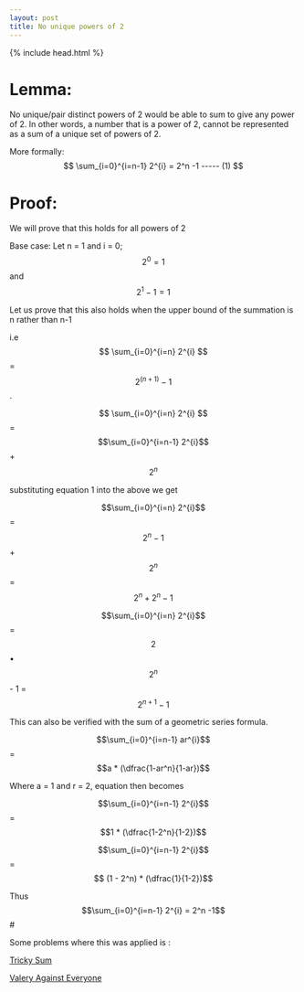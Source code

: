 ```yaml
---
layout: post
title: No unique powers of 2
---
```


{% include head.html %}


# Lemma:
No unique/pair distinct powers of 2 would be able to sum to give any power of 2. In other words,
a number that is a power of 2, cannot be represented as a sum of a unique set of powers of 2.

More formally: $$ \sum_{i=0}^{i=n-1} 2^{i} = 2^n -1 ----- (1) $$

# Proof: 
We will prove that this holds for all powers of 2

Base case:
Let n = 1 and i = 0;
$$ 2^0 = 1$$  and $$2^1 - 1 = 1$$


Let us  prove that this also holds when the upper bound of the summation is n rather than n-1

i.e $$ \sum_{i=0}^{i=n} 2^{i} $$ = $$ 2^{(n+1)} -1 $$.  

 $$ \sum_{i=0}^{i=n} 2^{i} $$  =  $$\sum_{i=0}^{i=n-1} 2^{i}$$  + $$2^n$$

 substituting equation 1 into the above we get

 $$\sum_{i=0}^{i=n} 2^{i}$$  =  $$2^n -1$$  + $$2^n$$   = $$2^n  + 2^n - 1$$

$$\sum_{i=0}^{i=n} 2^{i}$$   = $$2$$ • $$2^n$$ - 1 = $$2^{n+1} - 1$$


This can also be verified with the sum of a geometric series formula.

$$\sum_{i=0}^{i=n-1} ar^{i}$$ = $$a * (\dfrac{1-ar^n}{1-ar})$$

Where a = 1 and r = 2, equation then becomes

$$\sum_{i=0}^{i=n-1} 2^{i}$$ = $$1 * (\dfrac{1-2^n}{1-2})$$

$$\sum_{i=0}^{i=n-1} 2^{i}$$ = $$ (1 - 2^n) * (\dfrac{1}{1-2})$$

Thus
$$\sum_{i=0}^{i=n-1} 2^{i} = 2^n -1$$# 


Some problems where this was applied is :

[Tricky Sum](https://codeforces.com/contest/598/problem/A)

[Valery Against Everyone](https://codeforces.com/contest/1438/problem/B)

                           
  
